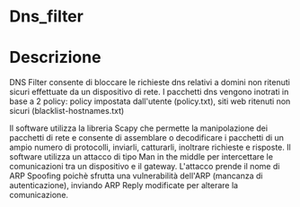 # Dns_filter

# Descrizione

DNS Filter consente di bloccare le richieste dns relativi a domini non ritenuti sicuri effettuate da un dispositivo di rete. I pacchetti dns vengono inotrati in base a 2 policy: policy impostata dall'utente (policy.txt), siti web ritenuti non sicuri (blacklist-hostnames.txt)<br>
    
Il software utilizza la libreria Scapy che permette la manipolazione dei pacchetti di rete e consente di assemblare o decodificare i pacchetti di un ampio numero di protocolli, inviarli, catturarli, inoltrare richieste e risposte.
Il software utilizza un attacco di tipo Man in the middle per intercettare le comunicazioni tra un dispositivo e il gateway. L'attacco prende il nome di ARP Spoofing poichè sfrutta una vulnerabilità dell'ARP (mancanza di autenticazione), inviando ARP Reply modificate per alterare la comunicazione.

